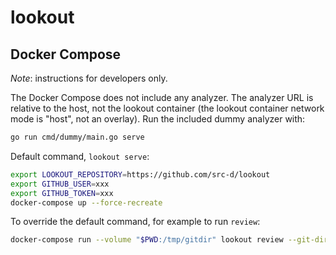# lookout

## Docker Compose

_Note_: instructions for developers only.

The Docker Compose does not include any analyzer. The analyzer URL is relative to the host, not the lookout container (the lookout container network mode is "host", not an overlay). Run the included dummy analyzer with:

```bash
go run cmd/dummy/main.go serve
```

Default command, `lookout serve`:

```bash
export LOOKOUT_REPOSITORY=https://github.com/src-d/lookout
export GITHUB_USER=xxx
export GITHUB_TOKEN=xxx
docker-compose up --force-recreate
```

To override the default command, for example to run `review`:

```bash
docker-compose run --volume "$PWD:/tmp/gitdir" lookout review --git-dir=/tmp/gitdir ipv4://localhost:10302
```
